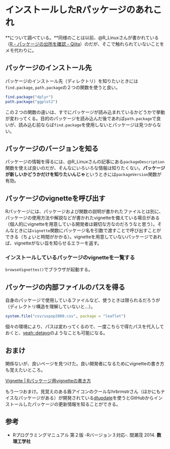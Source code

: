 # インストールしたRパッケージのあれこれ

**について調べている。**同様のことは以前、@R_Linuxさんが書かれている（[R - パッケージの出所を確認 - Qiita](http://qiita.com/R_Linux/items/4c3ccdbe61c088fac008)）のだが、そこで触れられていないことをメモ代わりに。

## パッケージのインストール先

パッケージのインストール先（ディレクトリ）を知りたいときには`find.package`, `path.package`の２つの関数を使うと良い。

```r
find.package("dplyr")
path.package("ggplot2")
```

この２つの関数の違いは、すでにパッケージが読み込まれているかどうかで挙動が変わってくる。目的のパッケージを読み込んだ後であれば`path.package`で良いが、読み込む前ならば`find.package`を使用しないとパッケージは見つからない。

## パッケージのバージョンを知る

パッケージの情報を得るには、@R_Linuxさんの記事にある`packageDescription`関数を使えば良いのだが、そんなにいろいろな情報は知りたくない。**パッケージが新しいかどうかだけを知りたいんじゃ**というときには`packageVersion`関数が有効。

## パッケージのvignetteを呼び出す

Rパッケージには、パッケージおよび関数の説明が書かれたファイルとは別に、パッケージの使用方法や解説などが書かれたvignetteを備えている場合がある（個人的にvignetteを用意している開発者は親切な方なのだろうなと思う）。そんなときには`vignette`関数にパッケージ名を引数で渡すことで呼び出すことができる（ちょいと時間がかかる）。vignetteを用意していないパッケージであれば、vignetteがない旨を知らせるエラーを返す。

### インストールしているパッケージのvignetteを一覧する

`browseVignettes()`でブラウザが起動する。

## パッケージの内部ファイルのパスを得る

自身のパッケージで使用しているファイルなど、使うときは限られるだろうが（ディレクトリ構造を理解していないと...）。

```r
system.file("csv/uspop2000.csv", package = "leaflet")
```

個々の環境により、パスは変わってくるので、一度こちらで得たパスを代入しておくと、[yeah::detayo](https://github.com/dichika/yeah/blob/master/R/yeah.R#L19)のようなことも可能になる。

## おまけ

関係ないが、良いページを見つけた。良い開発者になるためにvignetteの書き方も覚えたいところ。

[Vignette | Rパッケージ用vignetteの書き方](http://stat.biopapyrus.net/dev/vignette.html)

もう一つおまけ。見覚えのある盾アイコンのクールなhrbrmstrさん（ほかにもナイスなパッケージがある）が開発されている[dtupdate](https://github.com/hrbrmstr/dtupdate)を使うとGitHubからインストールしたパッケージの更新情報を知ることができる。

## 参考

* Rプログラミングマニュアル 第２版 -Rバージョン３対応-. 間瀬茂 2014. **数理工学社**
